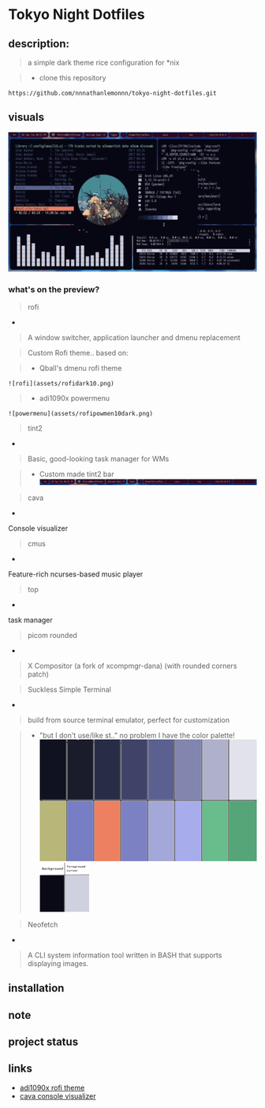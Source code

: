 # Tokyo Night Dotfiles
## description:
> a simple dark theme rice configuration for *nix

>- clone this repository

```
https://github.com/nnnathanlemonnn/tokyo-night-dotfiles.git
```
## visuals
![gif](assets/preview.gif)
### what's on the preview?

> rofi 
-
> A window switcher, application launcher and dmenu replacement

> Custom Rofi theme.. based on: 

>- Qball's dmenu rofi theme
> 
	![rofi](assets/rofidark10.png)


>- adi1090x powermenu
> 
	![powermenu](assets/rofipowmen10dark.png)




> tint2
- 
> Basic, good-looking task manager for WMs

>-	 Custom made tint2 bar
 ![tint2](assets/tint2.png)
>	 




> cava
- 
>
 Console visualizer 



> cmus
-
>
  Feature-rich ncurses-based music player




> top
-
>
 task manager



> picom rounded
-
> X Compositor (a fork of xcompmgr-dana) (with rounded corners patch)


> Suckless Simple Terminal
-
> build from source terminal emulator, perfect for customization

>- "but I don't use/like st.." no problem I have the color palette!
> ![color palette](backgrounds/cp.png)
> ![foreground background and cursor](backgrounds/fgbgcs.png)


> Neofetch 
-
> A CLI system information tool written in BASH that supports displaying images.

## installation



## note

## project status



## links

- [adi1090x rofi theme](https://github.com/adi1090x/rofi.git)
- [cava console visualizer](https://github.com/karlstav/cava.git)




